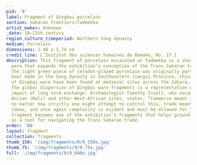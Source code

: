 ```yaml
---
pid: '9'
label: Fragment of Qingbai porcelain
section: Saharan Frontiers/Tadmekka
artist_maker: Unknown
_date: 10–12th century
region_culture_timeperiod: Northern Song dynasty
medium: Porcelain
dimensions: 1.48 x 1.74 cm
credit_line: L’Institut des sciences humaines de Bamako, No. 17.1
description: This fragment of porcelain excavated at Tadmekka is a sherd of ceramic
  ware that expands the exhibition’s conception of the Trans Saharan trade scale.
  The light green piece of celadon-glazed porcelain was originally part of a shallow
  bowl made in the Song dynasty in Southeastern Jiangxi Province, China. Fragments
  of Qingbai ware have been found at medieval sites across the Sahara, Asia, and Egypt.
  The global dispersion of Qingbai ware fragments is a representation of the pervasive
  impact of long term exchange. Archaeologist Timothy Insoll, who excavated at Gao
  Ancien (Mali) and other West African sites, states, “Commerce meant interaction;
  no matter how strictly one might attempt to control this, trade meant the flow of
  ideas, and once again complexity is evident and must be allowed for." The Qingbai
  fragment becomes one of the exhibition's fragments that helps ground the imagination
  as a tool for navigating the Trans Saharan trade.
order: '08'
layout: fragment
collection: fragments
thumb_150: '/img/fragments/9/9_150x.jpg'
thumb_75: '/img/fragments/9/9_75x.jpg'
full: '/img/fragments/9/9_640x.jpg'
---
```

